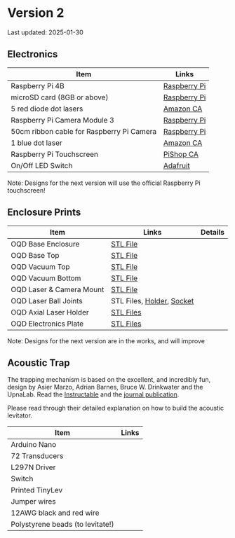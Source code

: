 
# Version 2

Last updated: 2025-01-30

## Electronics

| Item                                      | Links                                                                                                                                                                    |
| ----------------------------------------- | ------------------------------------------------------------------------------------------------------------------------------------------------------------------------ |
| Raspberry Pi 4B                           | [Raspberry Pi](https://www.raspberrypi.com/products/raspberry-pi-4-model-b/)                                                                                             |
| microSD card (8GB or above)               | [Raspberry Pi](https://www.raspberrypi.com/products/sd-cards/)                                                                                                           |
| 5 red diode dot lasers                    | [Amazon CA](https://www.amazon.ca/dp/B07XLDKW8R?ref=ppx_yo2ov_dt_b_fed_asin_title)                                                                                       |
| Raspberry Pi Camera Module 3              | [Raspberry Pi](https://www.raspberrypi.com/products/camera-module-3/)                                                                                                    |
| 50cm ribbon cable for Raspberry Pi Camera | [Raspberry Pi](https://www.raspberrypi.com/products/camera-cable/)                                                                                                       |
| 1 blue dot laser                          | [Amazon CA](https://www.amazon.ca/dp/B07B912MKK?ref=ppx_yo2ov_dt_b_fed_asin_title)                                                                                       |
| Raspberry Pi Touchscreen                  | [PiShop CA](https://www.pishop.ca/product/8inch-capacitive-touch-display-wide-color-gamut-1280-800-optical-bonding-toughened-glass-panel-hdmi-type-c-display-interface/) |
| On/Off LED Switch                         | [Adafruit](https://www.adafruit.com/product/915)                                                                                                                         |

 Note: Designs for the next version will use the official Raspberry Pi touchscreen!

## Enclosure Prints

| Item                     | Links                                                                                     | Details |
| ------------------------ | ----------------------------------------------------------------------------------------- | ------- |
| OQD Base Enclosure       | [STL File](../design/objects/oqd-enclosure-base.stl)                                      |         |
| OQD Base Top             | [STL File](../design/objects/oqd-enclosure-top-lid.stl)                                   |         |
| OQD Vacuum Top           | [STL File](../design/objects/vacuum-top.stl)                                              |         |
| OQD Vacuum Bottom        | [STL File](../design/objects/vacuum-bottom.stl)                                           |         |
| OQD Laser & Camera Mount | [STL File](../design/objects/camera-laser-rack.stl)                                       |         |
| OQD Laser Ball Joints    | STL Files, [Holder](../design/objects/joint1.stl), [Socket](../design/objects/joint2.stl) |         |
| OQD Axial Laser Holder   | [STL Files](../design/objects/side-laser-holder.stl)                                      |         |
| OQD Electronics Plate    | [STL Files](../design/objects/electronics-plate.stl)                                      |         |

Note: Designs for the next version are in the works, and will improve

## Acoustic Trap

The trapping mechanism is based on the excellent, and incredibly fun,
design by Asier Marzo, Adrian Barnes, Bruce W. Drinkwater and the UpnaLab.
Read the [Instructable](https://www.instructables.com/Acoustic-Levitator/)
and the [journal publication](https://doi.org/10.1063/1.4989995).

Please read through their detailed explanation on how to build the acoustic levitator.

| Item                             | Links |
| -------------------------------- | ----- |
| Arduino Nano                     |       |
| 72 Transducers                   |       |
| L297N Driver                     |       |
| Switch                           |       |
| Printed TinyLev                  |       |
| Jumper wires                     |       |
| 12AWG black and red wire         |       |
| Polystyrene beads (to levitate!) |       |
